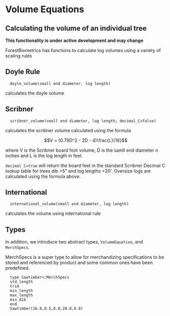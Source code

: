 # Volume Equations
## Calculating the volume of an individual tree

**This functionality is under active development and may change**

ForestBiometrics has functions to calculate log volumes using a variety of scaling rules


## Doyle Rule

      doyle_volume(small end diameter, log length)

calculates the doyle volume

## Scribner

      scribner_volume(small end diameter, log length; decimal_C=false)

calculates the scribner volume calculated using the formula

```math
V = (0.79D^2 - 2D - 4)\frac{L}{16}
```

where V is the Scribner board foot volume, D is the samll end diameter n inches and L is the log length in feet.

 `decimal_C=true` will return the board feet in the standard Scribner Decimal C lookup table for trees dib >5" and log lengths <20'. Oversize logs are calculated using the formula above.


## International

      international_volume(small end diameter, log length)

calculates the volume using international rule

## Types

In addition, we introduce two abstract types, `VolumeEquation`, and `MerchSpecs`.

MerchSpecs is a super type to allow for merchandizing specifications to be stored and referenced by product and some common ones have been predefined.

      type Sawtimber<:MerchSpecs
      std_length
      trim
      min_length
      max_length
      min_dib
      end
      Sawtimber(16.0,0.5,8.0,20.0,6.0)
